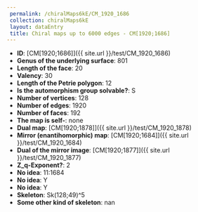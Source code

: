 ```yaml
--- 
 permalink: /chiralMaps6kE/CM_1920_1686 
 collection: chiralMaps6kE
 layout: dataEntry
 title: Chiral maps up to 6000 edges - CM[1920;1686]
---
```


- **ID**: [CM[1920;1686]]({{ site.url }}/test/CM_1920_1686)
- **Genus of the underlying surface**: 801
- **Length of the face**: 20
- **Valency**: 30
- **Length of the Petrie polygon**: 12
- **Is the automorphism group solvable?**: S
- **Number of vertices**: 128
- **Number of edges**: 1920
- **Number of faces**: 192
- **The map is self-**: none
- **Dual map**: [CM[1920;1878]]({{ site.url }}/test/CM_1920_1878)
- **Mirror (enantihomorphic) map**: [CM[1920;1684]]({{ site.url }}/test/CM_1920_1684)
- **Dual of the mirror image**: [CM[1920;1877]]({{ site.url }}/test/CM_1920_1877)
- **Z_q-Exponent?**: 2
- **No idea**:  11:1684
- **No idea**: Y
- **No idea**: Y
- **Skeleton**: Sk(128;49)^5
- **Some other kind of skeleton**: nan
